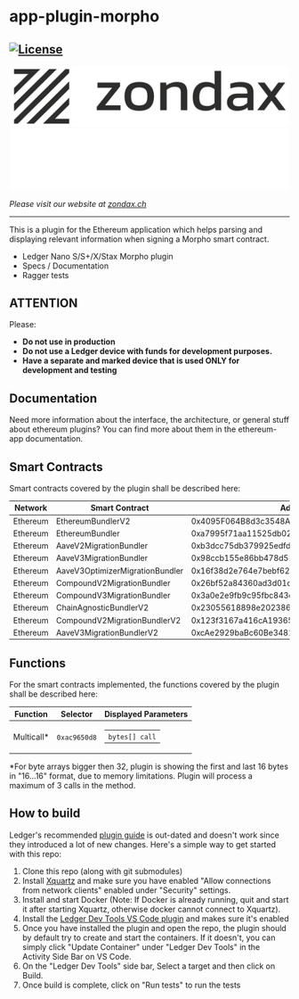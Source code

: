 # app-plugin-morpho

[![License](https://img.shields.io/badge/License-Apache%202.0-blue.svg)](https://opensource.org/licenses/Apache-2.0)
---

![zondax_light](docs/zondax_light.png#gh-light-mode-only)
![zondax_dark](docs/zondax_dark.png#gh-dark-mode-only)

_Please visit our website at [zondax.ch](https://www.zondax.ch)_

---

This is a plugin for the Ethereum application which helps parsing and displaying relevant information when signing a Morpho smart contract.

- Ledger Nano S/S+/X/Stax Morpho plugin
- Specs / Documentation
- Ragger tests

## ATTENTION

Please:

- **Do not use in production**
- **Do not use a Ledger device with funds for development purposes.**
- **Have a separate and marked device that is used ONLY for development and testing**

## Documentation

Need more information about the interface, the architecture, or general stuff about ethereum plugins? You can find more about them in the ethereum-app documentation.

## Smart Contracts

Smart contracts covered by the plugin shall be described here:

|  Network | Smart Contract                  | Address                                    |
|   ----   |      ----                       |   ---                                      |
| Ethereum | EthereumBundlerV2               | 0x4095F064B8d3c3548A3bebfd0Bbfd04750E30077 |
| Ethereum | EthereumBundler                 | 0xa7995f71aa11525db02fc2473c37dee5dbf55107 |
| Ethereum | AaveV2MigrationBundler          | 0xb3dcc75db379925edfd3007511a8ce0cb4aa8e76 |
| Ethereum | AaveV3MigrationBundler          | 0x98ccb155e86bb478d514a827d16f58c6912f9bdc |
| Ethereum | AaveV3OptimizerMigrationBundler | 0x16f38d2e764e7bebf625a8e995b34968226d2f9c |
| Ethereum | CompoundV2MigrationBundler      | 0x26bf52a84360ad3d01d7cdc28fc2ddc04d8c8647 |
| Ethereum | CompoundV3MigrationBundler      | 0x3a0e2e9fb9c95fbc843daf166276c90b6c479558 |
| Ethereum | ChainAgnosticBundlerV2          | 0x23055618898e202386e6c13955a58D3C68200BFB |
| Ethereum | CompoundV2MigrationBundlerV2    | 0x123f3167a416cA19365dE03a65e0AF3532af7223 |
| Ethereum | AaveV3MigrationBundlerV2        | 0xcAe2929baBc60Be34818EaA5F40bF69265677108 |


## Functions

For the smart contracts implemented, the functions covered by the plugin shall be described here:

|    Function   | Selector  | Displayed Parameters |
|    ---        | ---       | --- |
| Multicall*     | `0xac9650d8`| <table><tbody> <tr><td><code>bytes[] call</code></td></tr> </tbody></table> |

*For byte arrays bigger then 32, plugin is showing the first and last 16 bytes in "16...16" format, due to memory limitations. Plugin will process a maximum of 3 calls in the method.

## How to build

Ledger's recommended [plugin guide](https://developers.ledger.com/docs/dapp/embedded-plugin/code-overview/) is out-dated and doesn't work since they introduced a lot of new changes. Here's a simple way to get started with this repo:
1. Clone this repo (along with git submodules)
2. Install [Xquartz](https://www.xquartz.org/) and make sure you have enabled "Allow connections from network clients" enabled under "Security" settings.
3. Install and start Docker (Note: If Docker is already running, quit and start it after starting Xquartz, otherwise docker cannot connect to Xquartz).
4. Install the [Ledger Dev Tools VS Code plugin](https://marketplace.visualstudio.com/items?itemName=LedgerHQ.ledger-dev-tools#:~:text=ledger%2Dvscode%2Dextension,Plus%2C%20Nano%20X%2C%20Stax) and makes sure it's enabled
5. Once you have installed the plugin and open the repo, the plugin should by default try to create and start the containers. If it doesn't, you can simply click "Update Container" under "Ledger Dev Tools" in the Activity Side Bar on VS Code.
6. On the "Ledger Dev Tools" side bar, Select a target and then click on Build. 
7. Once build is complete, click on "Run tests" to run the tests
